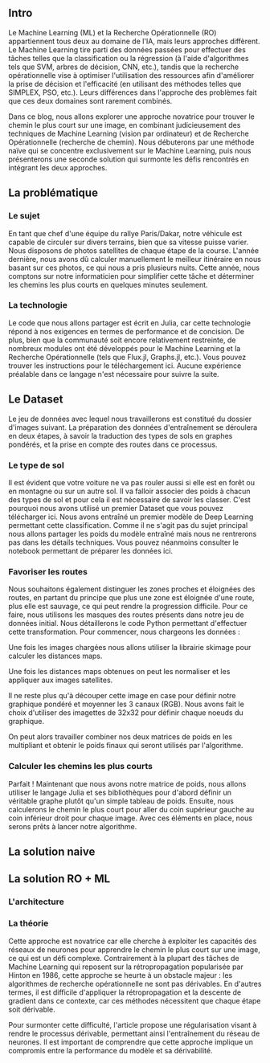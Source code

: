 ## Intro

Le Machine Learning (ML) et la Recherche Opérationnelle (RO) appartiennent tous deux au domaine de l'IA, mais leurs approches diffèrent. Le Machine Learning tire parti des données passées pour effectuer des tâches telles que la classification ou la régression (à l'aide d'algorithmes tels que SVM, arbres de décision, CNN, etc.), tandis que la recherche opérationnelle vise à optimiser l'utilisation des ressources afin d'améliorer la prise de décision et l'efficacité (en utilisant des méthodes telles que SIMPLEX, PSO, etc.). Leurs différences dans l'approche des problèmes fait que ces deux domaines sont rarement combinés.

Dans ce blog, nous allons explorer une approche novatrice pour trouver le chemin le plus court sur une image, en combinant judicieusement des techniques de Machine Learning (vision par ordinateur) et de Recherche Opérationnelle (recherche de chemin). Nous débuterons par une méthode naïve qui se concentre exclusivement sur le Machine Learning, puis nous présenterons une seconde solution qui surmonte les défis rencontrés en intégrant les deux approches.

## La problématique

### Le sujet

En tant que chef d'une équipe du rallye Paris/Dakar, notre véhicule est capable de circuler sur divers terrains, bien que sa vitesse puisse varier. Nous disposons de photos satellites de chaque étape de la course. L'année dernière, nous avons dû calculer manuellement le meilleur itinéraire en nous basant sur ces photos, ce qui nous a pris plusieurs nuits. Cette année, nous comptons sur notre informaticien pour simplifier cette tâche et déterminer les chemins les plus courts en quelques minutes seulement.

### La technologie

Le code que nous allons partager est écrit en Julia, car cette technologie répond à nos exigences en termes de performance et de concision. De plus, bien que la communauté soit encore relativement restreinte, de nombreux modules ont été développés pour le Machine Learning et la Recherche Opérationnelle (tels que Flux.jl, Graphs.jl, etc.). Vous pouvez trouver les instructions pour le téléchargement ici. Aucune expérience préalable dans ce langage n'est nécessaire pour suivre la suite.

## Le Dataset

Le jeu de données avec lequel nous travaillerons est constitué du dossier d'images suivant. La préparation des données d'entraînement se déroulera en deux étapes, à savoir la traduction des types de sols en graphes pondérés, et la prise en compte des routes dans ce processus.

### Le type de sol

Il est évident que votre voiture ne va pas rouler aussi si elle est en forêt ou en montagne ou sur un autre sol. Il va falloir associer des poids à chacun des types de sol et pour cela il est nécessaire de savoir les classer. C'est pourquoi nous avons utilisé un premier Dataset que vous pouvez télécharger ici. Nous avons entraîné un premier modèle de Deep Learning permettant cette classification. Comme il ne s'agit pas du sujet principal nous allons partager les poids du modèle entraîné mais nous ne rentrerons pas dans les détails techniques. Vous pouvez néanmoins consulter le notebook permettant de préparer les données ici.

### Favoriser les routes

Nous souhaitons également distinguer les zones proches et éloignées des routes, en partant du principe que plus une zone est éloignée d'une route, plus elle est sauvage, ce qui peut rendre la progression difficile. Pour ce faire, nous utilisons les masques des routes présents dans notre jeu de données initial. Nous détaillerons le code Python permettant d'effectuer cette transformation. Pour commencer, nous chargeons les données :

Une fois les images chargées nous allons utiliser la librairie skimage pour calculer les distances maps.

Une fois les distances maps obtenues on peut les normaliser et les appliquer aux images satellites.

Il ne reste plus qu'à découper cette image en case pour définir notre graphique pondéré et moyenner les 3 canaux (RGB). Nous avons fait le choix d'utiliser des imagettes de 32x32 pour définir chaque noeuds du graphique.

On peut alors travailler combiner nos deux matrices de poids en les multipliant et obtenir le poids finaux qui seront utilisés par l'algorithme.

### Calculer les chemins les plus courts

Parfait ! Maintenant que nous avons notre matrice de poids, nous allons utiliser le langage Julia et ses bibliothèques pour d'abord définir un véritable graphe plutôt qu'un simple tableau de poids. Ensuite, nous calculerons le chemin le plus court pour aller du coin supérieur gauche au coin inférieur droit pour chaque image. Avec ces éléments en place, nous serons prêts à lancer notre algorithme.

## La solution naive


## La solution RO + ML

### L'architecture


### La théorie

Cette approche est novatrice car elle cherche à exploiter les capacités des réseaux de neurones pour apprendre le chemin le plus court sur une image, ce qui est un défi complexe. Contrairement à la plupart des tâches de Machine Learning qui reposent sur la rétropropagation popularisée par Hinton en 1986, cette approche se heurte à un obstacle majeur : les algorithmes de recherche opérationnelle ne sont pas dérivables. En d'autres termes, il est difficile d'appliquer la rétropropagation et la descente de gradient dans ce contexte, car ces méthodes nécessitent que chaque étape soit dérivable.

Pour surmonter cette difficulté, l'article propose une régularisation visant à rendre le processus dérivable, permettant ainsi l'entraînement du réseau de neurones. Il est important de comprendre que cette approche implique un compromis entre la performance du modèle et sa dérivabilité.
